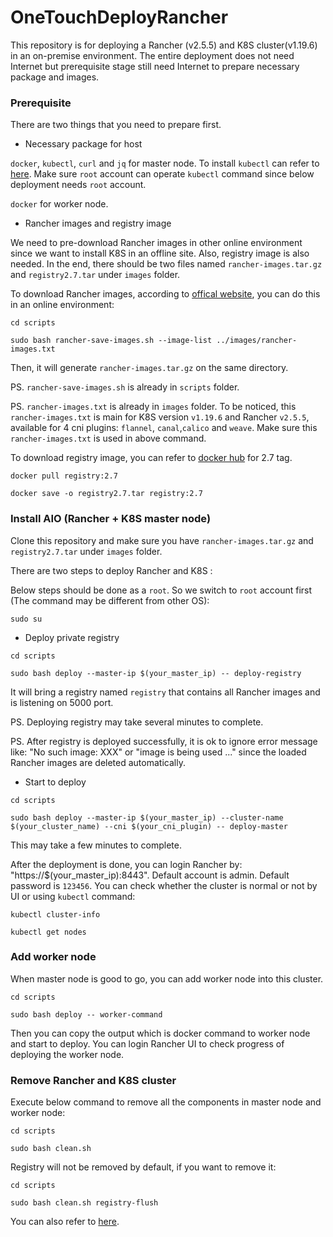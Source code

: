 # OneTouchDeployRancher

This repository is for deploying a Rancher (v2.5.5) and K8S cluster(v1.19.6) in an on-premise environment.
The entire deployment does not need Internet but prerequisite stage still need Internet to prepare necessary package and images.

### Prerequisite

There are two things that you need to prepare first.

- Necessary package for host

`docker`, `kubectl`, `curl` and `jq` for master node. To install `kubectl` can refer to [here](https://kubernetes.io/docs/tasks/tools/install-kubectl/). Make sure `root` account can operate `kubectl` command since below deployment needs `root` account.
 
`docker` for worker node.

- Rancher images and registry image

We need to pre-download Rancher images in other online environment since we want to install K8S in an offline site. Also, registry image is also needed. In the end, there should be two files named `rancher-images.tar.gz` and `registry2.7.tar` under `images` folder.

To download Rancher images, according to [offical website](https://rancher.com/docs/rancher/v2.x/en/installation/other-installation-methods/air-gap/populate-private-registry/), you can do this in an online environment:
```
cd scripts

sudo bash rancher-save-images.sh --image-list ../images/rancher-images.txt
```
Then, it will generate `rancher-images.tar.gz` on the same directory.

PS. `rancher-save-images.sh` is already in `scripts` folder.

PS. `rancher-images.txt` is already in `images` folder. To be noticed, this `rancher-images.txt` is main for K8S version `v1.19.6` and Rancher `v2.5.5`, available for 4 cni plugins: `flannel`, `canal`,`calico` and `weave`. Make sure this `rancher-images.txt` is used in above command.

To download registry image, you can refer to [docker hub](https://hub.docker.com/_/registry) for 2.7 tag.
```
docker pull registry:2.7

docker save -o registry2.7.tar registry:2.7
```

### Install AIO (Rancher + K8S master node)

Clone this repository and make sure you have `rancher-images.tar.gz` and `registry2.7.tar` under `images` folder.

There are two steps to deploy Rancher and K8S :

Below steps should be done as a `root`. So we switch to `root` account first (The command may be different from other OS):
```
sudo su
```

- Deploy private registry
```
cd scripts

sudo bash deploy --master-ip $(your_master_ip) -- deploy-registry
```
It will bring a registry named `registry` that contains all Rancher images and is listening on 5000 port.

PS. Deploying registry may take several minutes to complete.

PS. After registry is deployed successfully, it is ok to ignore error message like: "No such image: XXX" or "image is being used ..." since the loaded Rancher images are deleted automatically.

- Start to deploy
```
cd scripts

sudo bash deploy --master-ip $(your_master_ip) --cluster-name $(your_cluster_name) --cni $(your_cni_plugin) -- deploy-master
```

This may take a few minutes to complete.

After the deployment is done, you can login Rancher by: "https://$(your_master_ip):8443". Default account is admin. Default password is `123456`. You can check whether the cluster is normal or not by UI or using `kubectl` command:
```
kubectl cluster-info

kubectl get nodes
```

### Add worker node

When master node is good to go, you can add worker node into this cluster.
```
cd scripts

sudo bash deploy -- worker-command
```

Then you can copy the output which is docker command to worker node and start to deploy. You can login Rancher UI to check progress of deploying the worker node.

### Remove Rancher and K8S cluster

Execute below command to remove all the components in master node and worker node:
```
cd scripts

sudo bash clean.sh
```

Registry will not be removed by default, if you want to remove it:
```
cd scripts

sudo bash clean.sh registry-flush
```
You can also refer to [here](https://www.rancher.co.jp/docs/rke/latest/en/managing-clusters/).

